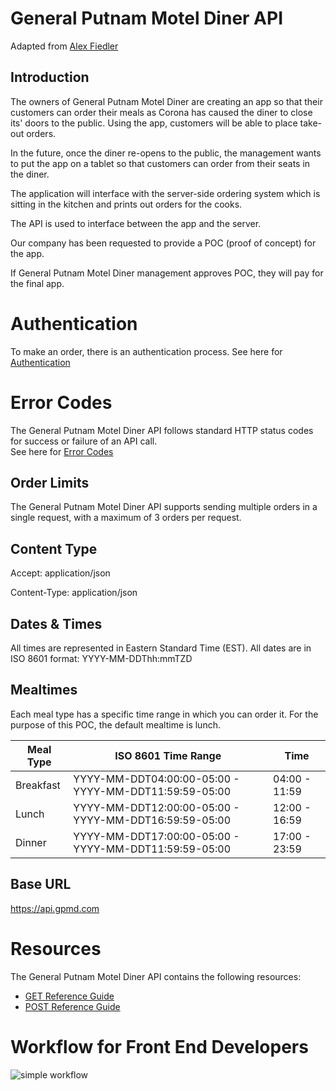 # General Putnam Motel Diner API

Adapted from [Alex Fiedler](https://www.linkedin.com/feed/update/urn:li:activity:6626465471241732096/) 

## Introduction

The owners of General Putnam Motel Diner are creating an app so that their customers can order their meals as Corona has caused the diner to close its' doors to the public. Using the app, customers will be able to place take-out orders.

In the future, once the diner re-opens to the public, the management wants to put the app on a tablet so that customers can order from their seats in the diner. 

The application will interface with the server-side ordering system which is sitting in the kitchen and prints out orders for the cooks. 

The API is used to interface between the app and the server.

Our company has been requested to provide a POC (proof of concept) for the app. 

If General Putnam Motel Diner management approves POC, they will pay for the final app.

# Authentication

To make an order, there is an authentication process.
See here for [Authentication](https://github.com/avichazen/api-doc-example-obw/blob/main/Authentication.md)

# Error Codes

The General Putnam Motel Diner API follows standard HTTP status codes for success or failure of an API call.  
See here for [Error Codes](https://github.com/avichazen/api-doc-example-obw/blob/main/Error%20Codes.md)

## Order Limits 

The General Putnam Motel Diner API supports sending multiple orders in a single request, with a maximum of 3 orders per request. 

## Content Type

Accept: application/json

Content-Type: application/json

## Dates & Times

All times are represented in Eastern Standard Time (EST).
All dates are in ISO 8601 format: YYYY-MM-DDThh:mmTZD

## Mealtimes
Each meal type has a specific time range in which you can order it. 
For the purpose of this POC, the default mealtime is lunch.

Meal Type | ISO 8601 Time Range | Time
--- | --- | ---
Breakfast|YYYY-MM-DDT04:00:00-05:00 - YYYY-MM-DDT11:59:59-05:00|04:00 - 11:59
Lunch|YYYY-MM-DDT12:00:00-05:00 - YYYY-MM-DDT16:59:59-05:00|12:00 - 16:59
Dinner|YYYY-MM-DDT17:00:00-05:00 - YYYY-MM-DDT11:59:59-05:00 |17:00 - 23:59

## Base URL

https://api.gpmd.com

# Resources 

The General Putnam Motel Diner API contains the following resources:
* [GET Reference Guide](https://github.com/avichazen/api-doc-example-obw/blob/main/References/GET%20Reference%20Guide.md)
* [POST Reference Guide](https://github.com/avichazen/api-doc-example-obw/blob/main/References/POST%20Reference%20Guide.md)

# Workflow for Front End Developers

![simple workflow](https://user-images.githubusercontent.com/70967800/100220832-8ca4c680-2f20-11eb-9f09-318b8abe76c8.png)

